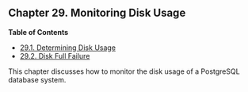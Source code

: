 ## Chapter 29. Monitoring Disk Usage

**Table of Contents**

- [29.1. Determining Disk Usage](disk-usage)
- [29.2. Disk Full Failure](disk-full)

This chapter discusses how to monitor the disk usage of a PostgreSQL database system.
